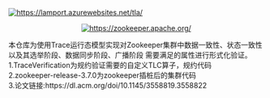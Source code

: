 


<p align="left">
  <a href="https://lamport.azurewebsites.net/tla/">
    <img src="https://lamport.azurewebsites.net/tla/splash_small.png"" alt="https://lamport.azurewebsites.net/tla/"><br/>
  </a>
</p>
<p align="center">
  <a href="https://zookeeper.apache.org/">
    <img src="https://zookeeper.apache.org/images/zookeeper_small.gif"" alt="https://zookeeper.apache.org/"><br/>
  </a>
</p>

<p align="left">                                                                                                          
本仓库为使用Trace运行态模型实现对Zookeeper集群中数据一致性、状态一致性以及其选举阶段、数据同步阶段、广播阶段
需要满足的属性进行形式化验证。<br/>
1.TraceVerification为规约验证需要的自定义TLC算子，规约代码<br/>
2.zookeeper-release-3.7.0为zookeeper插桩后的集群代码<br/>
3.论文链接:https://dl.acm.org/doi/10.1145/3558819.3558822

</p>
